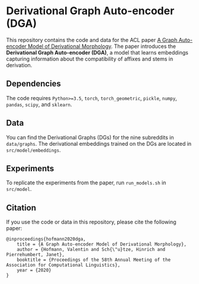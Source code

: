 # Derivational Graph Auto-encoder (DGA)

This repository contains the code and data for the ACL paper [A Graph Auto-encoder Model of 
Derivational Morphology](https://www.aclweb.org/anthology/2020.acl-main.106.pdf).
The paper introduces the **Derivational Graph Auto-encoder (DGA)**, a model that learns 
embeddings capturing information about the compatibility of affixes and stems in derivation.

## Dependencies

The code requires `Python>=3.5`, `torch`, `torch_geometric`, `pickle`,  `numpy`, `pandas`, `scipy`, and `sklearn`.


## Data

You can find the Derivational Graphs (DGs) for the nine subreddits in `data/graphs`. The derivational embeddings trained on the DGs are located in `src/model/embeddings`.

## Experiments

To replicate the experiments from the paper, run `run_models.sh` in `src/model`.

## Citation

If you use the code or data in this repository, please cite the following paper:

```
@inproceedings{hofmann2020dga,
    title = {A Graph Auto-encoder Model of Derivational Morphology},
    author = {Hofmann, Valentin and Sch{\"u}tze, Hinrich and Pierrehumbert, Janet},
    booktitle = {Proceedings of the 58th Annual Meeting of the Association for Computational Linguistics},
    year = {2020}
}
```
